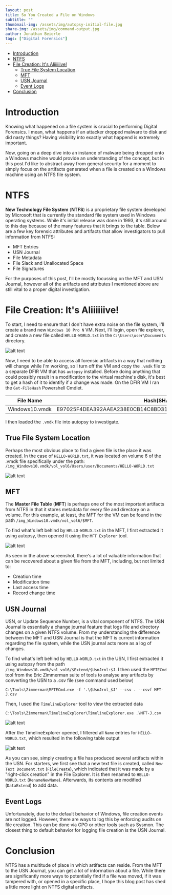 ```yaml
---
layout: post
title: So You Created a File on Windows
subtitle: ""
thumbnail-img: /assets/img/autopsy-initial-file.jpg
share-img: /assets/img/command-output.jpg
author: Jonathan Beierle
tags: ["Digital Forensics"]
---
```


- [Introduction](#introduction)
- [NTFS](#introduction)
- [File Creation: It's Aliiiiiive!](#file-creation-its-aliiiiiive)
    - [True File System Location](#true-file-system-location)
    - [MFT](#mft)
    - [USN Journal](#usn-journal)
    - [Event Logs](#event-logs)
- [Conclusion](#conclusion)

# Introduction
Knowing what happened on a file system is crucial to performing Digital
Forensics. I mean, what happens if an attacker dropped malware to disk and did
nasty things? Having visibility into exactly what happend is extremely important.

Now, going on a deep dive into an instance of malware being dropped onto a
Windows machine would provide an understanding of the concept, but in this post
I'd like to abstract away from general security for a moment to simply focus
on the artifacts generated when a file is created on a Windows machine using an
NTFS file system.

# NTFS
**New Technology File System** (**NTFS**) is a proprietary file system developed
by Microsoft that is currently the standard file system used in Windows operating
systems. While it's initial release was done in 1993, it's still around to this
day because of the many features that it brings to the table. Below are a few
key forensic attributes and artifacts that allow investigators to pull
information from NTFS:
- MFT Entries
- USN Journal
- File Metadata
- File Slack and Unallocated Space
- File Signatures

For the purposes of this post, I'll be mostly focussing on the MFT and USN
Journal, however all of the artifacts and attributes I mentioned above are still
vital to a proper digital investigation.

# File Creation: It's Aliiiiiive!
To start, I need to ensure that I don't have extra noise on the file system, I'll
create a brand new `Windows 10 Pro N` VM. Next, I'll login, open file explorer,
and create a new file called `HELLO-WORLD.txt` in the `C:\Users\user\Documents`
directory.

![alt text](/assets/img/file-creation.png)

Now, I need to be able to access all forensic artifacts in a way that nothing will
change while I'm working, so I turn off the VM and copy the `.vmdk` file to a
separate DFIR VM that has `autopsy` installed. Before doing anything that could
possibly result in a modification to the virtual machine's disk, it's best to get
a hash of it to identify if a change was made. On the DFIR VM I ran the
`Get-FileHash` Powershell Cmdlet.

| File Name      | Hash(SHA-256)                                                    |
|----------------|------------------------------------------------------------------|
| Windows10.vmdk | E97025F4DEA392AAEA238E0CB14C8BD31A334544347ADF203E2D619A134866A9 |

I then loaded the `.vmdk` file into autopsy to investigate.

## True File System Location
Perhaps the most obvious place to find a given file is the place it was created.
In the case of `HELLO-WORLD.txt`, it was located on volume 6 of the .vmdk file
specifically under the path:
`/img_Windows10.vmdk/vol_vol6/Users/user/Documents/HELLO-WORLD.txt`

![alt text](/assets/img/autopsy-initial-file.png)

## MFT
The **Master File Table** (**MFT**) is perhaps one of the most important
artifacts from NTFS in that it stores metadata for every file and directory on a
volume. For this example, at least, the MFT for the VM can be found in the path
`/img_Windows10.vmdk/vol_vol6/$MFT`.

To find what's left behind by `HELLO-WORLD.txt` in the MFT, I first extracted it
using autopsy, then opened it using the `MFT Explorer` tool.

![alt text](/assets/img/mft-view.png)

As seen in the above screenshot, there's a lot of valuable information that can be
recovered about a given file from the MFT, including, but not limited to:
- Creation time
- Modification time
- Last access time
- Record change time

## USN Journal
USN, or Update Sequence Number, is a vital component of NTFS. The USN Journal is
essentially a change journal feature that logs file and directory changes on a given 
NTFS volume. From my understanding the difference between the MFT and USN Journal
is that the MFT is current information regarding the file system, while the USN
journal acts more as a log of changes.

To find what's left behind by `HELLO-WORLD.txt` in the USN, I first extracted it
using autopsy from the path `/img_Windows10.vmdk/vol_vol6/$Extend/$UsnJrnl:$J`.
I then used the `MFTECmd` tool from the Eric Zimmerman suite of tools to analyse
any artifacts by converting the USN to a .csv file (see command used below)

`C:\Tools\Zimmerman\MFTECmd.exe -f '.\$UsnJrnl_$J' --csv . --csvf MFT-J.csv`

Then, I used the `TimelineExplorer` tool to view the extracted data

`C:\Tools\Zimmerman\TimelineExplorer\TimelineExplorer.exe .\MFT-J.csv`

![alt text](/assets/img/command-output.png)

After the TimelineExplorer opened, I filtered all `Name` entries for
`HELLO-WORLD.txt`, which resulted in the following table output

![alt text](/assets/img/usn-journal.png)

As you can see, simply creating a file has produced several artifacts within
the USN. For starters, we first see that a new text file is created, called
`New Text Document.txt` (`FileCreate`), which indicated that it was made by a
"right-click creation" in the File Explorer. It is then renamed to `HELLO-WORLD.txt`
(`RenameNewName`). Afterwards, its contents are modified (`DataExtend`) to add data.

## Event Logs
Unfortunately, due to the default behavior of Windows, file creation events are not
logged. However, there are ways to log this by enforcing audits on file creation.
This can be done via GPO or other tools such as Sysmon. The closest thing to default
behavior for logging file creation is the USN Journal.

# Conclusion
NTFS has a multitude of place in which artifacts can reside. From the MFT to the USN
Journal, you can get a lot of information about a file. While there are significantly
more ways to potentially find if a file was moved, if it was tampered with, or opened
in a specific place, I hope this blog post has shed a little more light on NTFS
digital artifacts.